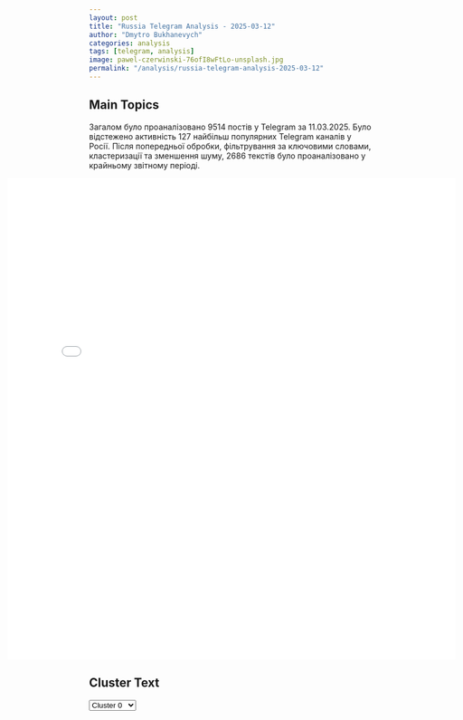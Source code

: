 ```yaml
---
layout: post
title: "Russia Telegram Analysis - 2025-03-12"
author: "Dmytro Bukhanevych"
categories: analysis
tags: [telegram, analysis]
image: pawel-czerwinski-76ofI8wFtLo-unsplash.jpg
permalink: "/analysis/russia-telegram-analysis-2025-03-12"
---
```


<style>
    /* Adjusting iframe-container styles */
    .wide-iframe-container {
        width: calc(100% + 30vw);  /* Extending the width */
        margin-left: -15vw;       /* Negative margin to push to the left */
        overflow: hidden;         /* In case the iframe content spills over */
    }

    .wide-iframe-container iframe {
        width: 100%;  /* Making the iframe take the full width of its container */
        border: none; /* Removing any borders from the iframe */
    }

    /* Toggle mechanism */
    .hidden {
        display: none;
    }
    
    .show-content-target:checked + .show-content {
        display: block;
    }
</style>

<h2>Main Topics</h2>
<p>Загалом було проаналізовано 9514 постів у Telegram за 11.03.2025. Було відстежено активність 127 найбільш популярних Telegram каналів у Росії. Після попередньої обробки, фільтрування за ключовими словами, кластеризації та зменшення шуму, 2686 текстів було проаналізовано у крайньому звітному періоді.</p>
<!-- Embedding Main Plotly Visualization -->
<div class="wide-iframe-container">
    <iframe src="{{site.baseurl}}/visualizations/2025-03-12/fig_topics_time.html" height="850"></iframe>
</div>


<h2>Cluster Text</h2>

<!-- Dropdown to select a cluster -->
<select id="clusterSelector" onchange="displayClusterText()">
<option value="0">Cluster 0</option><option value="1">Cluster 1</option><option value="2">Cluster 2</option><option value="3">Cluster 3</option><option value="4">Cluster 4</option><option value="5">Cluster 5</option><option value="6">Cluster 6</option><option value="7">Cluster 7</option><option value="8">Cluster 8</option><option value="9">Cluster 9</option><option value="10">Cluster 10</option>
</select>

<!-- Display area for the selected cluster's text -->
<div id="clusterTextDisplay" class="hidden"></div>

<script type="text/javascript">
    var clusterDetails = {"0": "<b>Total Posts:</b> 111<br><b>Date:</b> 2025-03-11 08:56:20+00:00<br><b>Author:</b> ukr_2025_ru<br><b>Link:</b> https://t.me/s/ukr_2025_ru/237192<br><b>Subscribers:</b> 484427<br><b>Text:</b> \u0422\u0435\u043a\u0441\u0442: \u2755 \u041d\u0430\u0447\u0430\u043b\u044c\u043d\u0438\u043a \u0413\u0435\u043d\u0448\u0442\u0430\u0431\u0430 \u0412\u0421 \u0420\u043e\u0441\u0441\u0438\u0438 \u043f\u0440\u043e\u0432\u0435\u0440\u0438\u043b \u0445\u043e\u0434 \u0432\u044b\u043f\u043e\u043b\u043d\u0435\u043d\u0438\u044f \u0431\u043e\u0435\u0432\u044b\u0445 \u0437\u0430\u0434\u0430\u0447 \u0433\u0440\u0443\u043f\u043f\u0438\u0440\u043e\u0432\u043a\u043e\u0439 \u0432\u043e\u0439\u0441\u043a \u00ab\u041a\u0443\u0440\u0441\u043a\u00bb \u043f\u043e \u0443\u043d\u0438\u0447\u0442\u043e\u0436\u0435\u043d\u0438\u044e \u0444\u043e\u0440\u043c\u0438\u0440\u043e\u0432\u0430\u043d\u0438\u0439 \u0412\u0421\u0423 \u043d\u0430 \u0442\u0435\u0440\u0440\u0438\u0442\u043e\u0440\u0438\u0438 \u041a\u0443\u0440\u0441\u043a\u043e\u0439 \u043e\u0431\u043b\u0430\u0441\u0442\u0438\u041e\u0431 \u044d\u0442\u043e\u043c \u0441\u043e\u043e\u0431\u0449\u0438\u043b\u0438 \u0432 \u041c\u0438\u043d\u043e\u0431\u043e\u0440\u043e\u043d\u044b.\u0413\u0435\u0440\u0430\u0441\u0438\u043c\u043e\u0432 \u043e\u0442\u043c\u0435\u0442\u0438\u043b \u0443\u0441\u043f\u0435\u0445\u0438 \u0441\u043e\u0435\u0434\u0438\u043d\u0435\u043d\u0438\u0439 \u0438 \u0432\u043e\u0438\u043d\u0441\u043a\u0438\u0445 \u0447\u0430\u0441\u0442\u0435\u0439 \u0432 \u0432\u044b\u043f\u043e\u043b\u043d\u0435\u043d\u0438\u0438 \u043f\u043e\u0441\u0442\u0430\u0432\u043b\u0435\u043d\u043d\u044b\u0445 \u0437\u0430\u0434\u0430\u0447 \u0438 \u043e\u0442\u0434\u0430\u043b \u0443\u043a\u0430\u0437\u0430\u043d\u0438\u044f \u043d\u0430 \u0434\u0430\u043b\u044c\u043d\u0435\u0439\u0448\u0438\u0435 \u0434\u0435\u0439\u0441\u0442\u0432\u0438\u044f.\u041a \u0434\u0440\u0443\u0433\u0438\u043c \u043d\u043e\u0432\u043e\u0441\u0442\u044f\u043c \u043a \u044d\u0442\u043e\u043c\u0443 \u0447\u0430\u0441\u0443:\ud83d\udfe5 \u0420\u043e\u0441\u0441\u0438\u0439\u0441\u043a\u0438\u0435 \u0432\u043e\u0435\u043d\u043d\u044b\u0435 \u043e\u0441\u0432\u043e\u0431\u043e\u0434\u0438\u043b\u0438 12 \u043d\u0430\u0441\u0435\u043b\u0435\u043d\u043d\u044b\u0445 \u043f\u0443\u043d\u043a\u0442\u043e\u0432 \u0432 \u041a\u0443\u0440\u0441\u043a\u043e\u0439 \u043e\u0431\u043b\u0430\u0441\u0442\u0438 \u0438 \u0431\u043e\u043b\u0435\u0435 100 \u043a\u0432\u0430\u0434\u0440\u0430\u0442\u043d\u044b\u0445 \u043a\u0438\u043b\u043e\u043c\u0435\u0442\u0440\u043e\u0432 \u0442\u0435\u0440\u0440\u0438\u0442\u043e\u0440\u0438\u0438, \u0441\u043e\u043e\u0431\u0449\u0438\u043b\u043e \u041c\u0438\u043d\u043e\u0431\u043e\u0440\u043e\u043d\u044b;\ud83d\udfe5 \u041a\u0438\u0435\u0432 \u0431\u044c\u0435\u0442 \u043f\u043e \u0436\u0438\u043b\u044b\u043c \u0434\u043e\u043c\u0430\u043c, \u0430 \u0420\u043e\u0441\u0441\u0438\u044f \u2014 \u043f\u043e \u0432\u043e\u0435\u043d\u043d\u044b\u043c \u0446\u0435\u043b\u044f\u043c, \u0437\u0430\u044f\u0432\u0438\u043b \u041f\u0435\u0441\u043a\u043e\u0432. \u041f\u0440\u0435\u0441\u0441-\u0441\u0435\u043a\u0440\u0435\u0442\u0430\u0440\u044c \u043f\u0440\u0435\u0437\u0438\u0434\u0435\u043d\u0442\u0430 \u043e\u0442\u043c\u0435\u0442\u0438\u043b, \u0447\u0442\u043e \u0441\u0438\u0441\u0442\u0435\u043c\u0430 \u041f\u0412\u041e \u043e\u0447\u0435\u043d\u044c \u0445\u043e\u0440\u043e\u0448\u043e \u0441\u0440\u0430\u0431\u043e\u0442\u0430\u043b\u0430 \u043f\u0440\u0438 \u043e\u0442\u0440\u0430\u0436\u0435\u043d\u0438\u0438 \u0430\u0442\u0430\u043a\u0438 \u0431\u0435\u0441\u043f\u0438\u043b\u043e\u0442\u043d\u0438\u043a\u043e\u0432 \u043d\u0430 \u041c\u043e\u0441\u043a\u043e\u0432\u0441\u043a\u0438\u0439 \u0440\u0435\u0433\u0438\u043e\u043d. \u0412\u043b\u0430\u0434\u0438\u043c\u0438\u0440\u0443 \u041f\u0443\u0442\u0438\u043d\u0443 \u0441\u0432\u043e\u0435\u0432\u0440\u0435\u043c\u0435\u043d\u043d\u043e \u0434\u043e\u043b\u043e\u0436\u0438\u043b\u0438 \u043e\u0431 \u044d\u0442\u043e\u0439 \u0430\u0442\u0430\u043a\u0435;\ud83d\udfe5 \u0412 \u0441\u0432\u044f\u0437\u0438 \u0441 \u043f\u0430\u0434\u0435\u043d\u0438\u0435\u043c \u0411\u041f\u041b\u0410 \u043f\u0435\u0440\u0435\u043a\u0440\u044b\u0442\u043e \u0434\u0432\u0438\u0436\u0435\u043d\u0438\u0435 \u0432 \u0441\u0442\u043e\u0440\u043e\u043d\u0443 \u0414\u0437\u0435\u0440\u0436\u0438\u043d\u0441\u043a\u043e\u0433\u043e \u043f\u043e \u0443\u043b\u0438\u0446\u0435 \u041a\u0430\u043f\u043e\u0442\u043d\u044f \u0432 \u041c\u043e\u0441\u043a\u0432\u0435, \u0441\u043e\u043e\u0431\u0449\u0430\u0435\u0442 \u00ab\u041c\u043e\u0441\u0442\u0440\u0430\u043d\u0441\u0430\u0432\u0442\u043e\u00bb.\u0410\u0432\u0442\u043e\u0431\u0443\u0441\u044b \u043c\u0430\u0440\u0448\u0440\u0443\u0442\u043e\u0432 \u2116 305, 1063 \u043e\u0436\u0438\u0434\u0430\u044e\u0442 \u0432\u043e\u0437\u043e\u0431\u043d\u043e\u0432\u043b\u0435\u043d\u0438\u044f \u0434\u0432\u0438\u0436\u0435\u043d\u0438\u044f;\ud83d\udfe5 \u041f\u0440\u0430\u043a\u0442\u0438\u0447\u0435\u0441\u043a\u0438 \u0446\u0435\u043b\u044b\u0439 \u0443\u0434\u0430\u0440\u043d\u044b\u0439 \u0431\u0435\u0441\u043f\u0438\u043b\u043e\u0442\u043d\u0438\u043a \u0441\u0430\u043c\u043e\u043b\u0435\u0442\u043d\u043e\u0433\u043e \u0442\u0438\u043f\u0430 \u0441 \u043d\u0435\u0440\u0430\u0437\u043e\u0440\u0432\u0430\u0432\u0448\u0438\u043c\u0441\u044f \u0431\u043e\u0435\u043f\u0440\u0438\u043f\u0430\u0441\u043e\u043c \u043d\u0430\u0448\u043b\u0438 \u0432\u043e\u0437\u043b\u0435 \u0436\u0438\u043b\u043e\u0433\u043e \u0434\u043e\u043c\u0430 \u0432 \u043f\u043e\u0434\u043c\u043e\u0441\u043a\u043e\u0432\u043d\u043e\u0439 \u0427\u0435\u0440\u043d\u043e\u0433\u043e\u043b\u043e\u0432\u043a\u0435, \u043f\u043e\u0434\u0442\u0432\u0435\u0440\u0434\u0438\u043b\u0438 \u0420\u0418\u0410 \u041d\u043e\u0432\u043e\u0441\u0442\u0438 \u0432 \u044d\u043a\u0441\u0442\u0440\u0435\u043d\u043d\u044b\u0445 \u0441\u043b\u0443\u0436\u0431\u0430\u0445. \u041c\u0435\u0441\u0442\u043e \u043d\u0430\u0445\u043e\u0434\u043a\u0438 \u043e\u0446\u0435\u043f\u043b\u0435\u043d\u043e, \u0441 \u0431\u0435\u0441\u043f\u0438\u043b\u043e\u0442\u043d\u0438\u043a\u043e\u043c \u0440\u0430\u0431\u043e\u0442\u0430\u044e\u0442 \u0432\u0437\u0440\u044b\u0432\u043e\u0442\u0435\u0445\u043d\u0438\u043a\u0438;\ud83d\udfe5 \u0414\u0432\u043e\u0435 \u0434\u0435\u0442\u0435\u0439, \u043f\u043e\u0441\u0442\u0440\u0430\u0434\u0430\u0432\u0448\u0438\u0445 \u0438\u0437-\u0437\u0430 \u0430\u0442\u0430\u043a\u0438 \u0411\u041f\u041b\u0410 \u0432 \u041f\u043e\u0434\u043c\u043e\u0441\u043a\u043e\u0432\u044c\u0435, \u043d\u0430\u0445\u043e\u0434\u044f\u0442\u0441\u044f \u0432 \u0431\u043e\u043b\u044c\u043d\u0438\u0446\u0435, \u0442\u0440\u0435\u0442\u0438\u0439 \u043f\u043e\u0441\u0442\u0440\u0430\u0434\u0430\u0432\u0448\u0438\u0439 \u0443\u0436\u0435 \u043e\u0442\u043f\u0443\u0449\u0435\u043d \u0434\u043e\u043c\u043e\u0439, \u0440\u0430\u0441\u0441\u043a\u0430\u0437\u0430\u043b\u0430 \u0434\u0435\u0442\u0441\u043a\u0438\u0439 \u043e\u043c\u0431\u0443\u0434\u0441\u043c\u0435\u043d \u0440\u0435\u0433\u0438\u043e\u043d\u0430;\ud83d\udfe5 \u041f\u043e \u0441\u043b\u043e\u0432\u0430\u043c \u041c\u0430\u0440\u0438\u0438 \u0417\u0430\u0445\u0430\u0440\u043e\u0432\u043e\u0439, \u0430\u0442\u0430\u043a\u0430 \u0443\u043a\u0440\u0430\u0438\u043d\u0441\u043a\u0438\u0445 \u0431\u0435\u0441\u043f\u0438\u043b\u043e\u0442\u043d\u0438\u043a\u043e\u0432 \u043f\u043e\u043a\u0430\u0437\u044b\u0432\u0430\u0435\u0442, \u0447\u0442\u043e \u0440\u043e\u0441\u0441\u0438\u0439\u0441\u043a\u0438\u0435 \u0432\u043e\u0435\u043d\u043d\u044b\u0435 \u0431\u0435\u0440\u0443\u0442 \u0441\u0432\u043e\u0435 \u043d\u0430 \u043f\u043e\u043b\u0435 \u0431\u043e\u044f. \u0421\u043f\u043e\u043d\u0441\u043e\u0440\u044b \u0423\u043a\u0440\u0430\u0438\u043d\u044b \u0442\u0435\u043f\u0435\u0440\u044c \u043c\u043e\u0433\u0443\u0442 \u0443\u0432\u0438\u0434\u0435\u0442\u044c, \u0447\u0442\u043e \u00ab\u043e\u043d\u0438 \u0431\u0443\u0434\u0443\u0442 \u0438\u043c\u0435\u0442\u044c \u0434\u0435\u043b\u043e \u0441 \u0441\u043e\u0440\u0432\u0430\u0432\u0448\u0438\u043c\u0441\u044f \u0441 \u0446\u0435\u043f\u0438 \u043c\u043e\u043d\u0441\u0442\u0440\u043e\u043c\u00bb, \u043f\u043e\u0434\u0447\u0435\u0440\u043a\u043d\u0443\u043b\u0430 \u043e\u0444\u0438\u0446\u0438\u0430\u043b\u044c\u043d\u044b\u0439 \u043f\u0440\u0435\u0434\u0441\u0442\u0430\u0432\u0438\u0442\u0435\u043b\u044c \u041c\u0418\u0414.\u0423\u043a\u0440\u0430\u0438\u043d\u0430.\u0440\u0443 \u2013 \u043f\u043e\u0434\u043f\u0438\u0441\u0430\u0442\u044c\u0441\u044f \u0438 \u0437\u043d\u0430\u0442\u044c \u0431\u043e\u043b\u044c\u0448\u0435 \ud83d\udc4d", "1": "<b>Total Posts:</b> 2070<br><b>Date:</b> 2025-03-11 10:37:58+00:00<br><b>Author:</b> ukr_2025_ru<br><b>Link:</b> https://t.me/s/ukr_2025_ru/237207<br><b>Subscribers:</b> 484427<br><b>Text:</b> \u0422\u0435\u043a\u0441\u0442: \ud83c\uddfa\ud83c\udde6 \"\u041c\u0430\u0441\u0441\u0438\u0440\u043e\u0432\u0430\u043d\u043d\u044b\u0435 \u0430\u0442\u0430\u043a\u0438 \u0443\u043a\u0440\u0430\u0438\u043d\u0441\u043a\u0438\u0445 \u0431\u0435\u0441\u043f\u0438\u043b\u043e\u0442\u043d\u0438\u043a\u043e\u0432 \u043d\u0430 \u041f\u043e\u0434\u043c\u043e\u0441\u043a\u043e\u0432\u044c\u0435 \u2014 \u044d\u0442\u043e \u0441\u0438\u0433\u043d\u0430\u043b \u041f\u0443\u0442\u0438\u043d\u0443 \u043e \u043d\u0435\u043e\u0431\u0445\u043e\u0434\u0438\u043c\u043e\u0441\u0442\u0438 \u043f\u0440\u0435\u043a\u0440\u0430\u0449\u0435\u043d\u0438\u044f \u043e\u0433\u043d\u044f \u0432 \u0432\u043e\u0437\u0434\u0443\u0445\u0435\"\u041e\u0431 \u044d\u0442\u043e\u043c \u0437\u0430\u044f\u0432\u0438\u043b \u0433\u043b\u0430\u0432\u0430 \"\u0426\u0435\u043d\u0442\u0440\u0430 \u043f\u043e \u0431\u043e\u0440\u044c\u0431\u0435 \u0441 \u0434\u0435\u0437\u0438\u043d\u0444\u043e\u0440\u043c\u0430\u0446\u0438\u0435\u0439\" \u0443\u043a\u0440\u0430\u0438\u043d\u0441\u043a\u043e\u0433\u043e \u0421\u041d\u0411\u041e \u041a\u043e\u0432\u0430\u043b\u0435\u043d\u043a\u043e.\u0417\u0430\u044f\u0432\u043b\u0435\u043d\u0438\u0435 \u0441\u0434\u0435\u043b\u0430\u043d\u043e \u043d\u0430 \u0444\u043e\u043d\u0435 \u0441\u0435\u0433\u043e\u0434\u043d\u044f\u0448\u043d\u0435\u0439 \u0432\u0441\u0442\u0440\u0435\u0447\u0438 \u0434\u0435\u043b\u0435\u0433\u0430\u0446\u0438\u0438 \u0423\u043a\u0440\u0430\u0438\u043d\u044b \u0441 \u0430\u043c\u0435\u0440\u0438\u043a\u0430\u043d\u0446\u0430\u043c\u0438, \u043a\u043e\u0442\u043e\u0440\u044b\u043c \u0431\u0443\u0434\u0435\u0442 \u043f\u0440\u0435\u0434\u043b\u043e\u0436\u0435\u043d \u0443\u043a\u0440\u0430\u0438\u043d\u0441\u043a\u0438\u0439 \u043f\u043b\u0430\u043d \u043c\u043e\u0440\u0430\u0442\u043e\u0440\u0438\u044f \u043d\u0430 \u0432\u043e\u0437\u0434\u0443\u0448\u043d\u044b\u0435 \u0443\u0434\u0430\u0440\u044b.\u0423\u043a\u0440\u0430\u0438\u043d\u0430.\u0440\u0443 \u2013 \u043f\u043e\u0434\u043f\u0438\u0441\u0430\u0442\u044c\u0441\u044f \u0438 \u0437\u043d\u0430\u0442\u044c \u0431\u043e\u043b\u044c\u0448\u0435 \ud83d\udc4d", "2": "<b>Total Posts:</b> 51<br><b>Date:</b> 2025-03-11 15:37:18+00:00<br><b>Author:</b> lentadnya<br><b>Link:</b> https://t.me/s/lentadnya/129857<br><b>Subscribers:</b> 330152<br><b>Text:</b> \u0422\u0435\u043a\u0441\u0442: \ud83e\udee0 \u0414\u043e\u043d\u0430\u043b\u044c\u0434 \u0422\u0440\u0430\u043c\u043f \u043f\u043e\u0442\u0440\u0435\u0431\u043e\u0432\u0430\u043b \u043e\u0442 \u041a\u0430\u043d\u0430\u0434\u044b \u0441\u0442\u0430\u0442\u044c 51-\u043c \u0448\u0442\u0430\u0442\u043e\u043c \u0421\u0428\u0410 \u0434\u043b\u044f \u0440\u0435\u0448\u0435\u043d\u0438\u044f \u043f\u0440\u043e\u0431\u043b\u0435\u043c\u044b \u043f\u043e\u0448\u043b\u0438\u043d.\u0422\u0440\u0430\u043c\u043f \u0436\u0451\u0441\u0442\u043a\u043e \u043e\u0442\u0440\u0435\u0430\u0433\u0438\u0440\u043e\u0432\u0430\u043b \u043d\u0430 25-\u043f\u0440\u043e\u0446\u0435\u043d\u0442\u043d\u044b\u0439 \u043d\u0430\u043b\u043e\u0433 \u043d\u0430 \u044d\u043b\u0435\u043a\u0442\u0440\u043e\u044d\u043d\u0435\u0440\u0433\u0438\u044e, \u0432\u0432\u0435\u0434\u0451\u043d\u043d\u044b\u0439 \u041e\u043d\u0442\u0430\u0440\u0438\u043e \u0434\u043b\u044f \u0421\u0428\u0410. \u0412 \u043e\u0442\u0432\u0435\u0442 \u043e\u043d \u043f\u043e\u0440\u0443\u0447\u0438\u043b \u043f\u043e\u0432\u044b\u0441\u0438\u0442\u044c \u043f\u043e\u0448\u043b\u0438\u043d\u044b \u043d\u0430 \u043a\u0430\u043d\u0430\u0434\u0441\u043a\u0443\u044e \u0441\u0442\u0430\u043b\u044c \u0438 \u0430\u043b\u044e\u043c\u0438\u043d\u0438\u0439 \u0434\u043e 50% \u0438 \u043d\u0430\u043c\u0435\u043a\u043d\u0443\u043b \u043d\u0430 \u043d\u043e\u0432\u044b\u0435 \u043e\u0433\u0440\u0430\u043d\u0438\u0447\u0435\u043d\u0438\u044f.\u041d\u043e \u043d\u0430 \u044d\u0442\u043e\u043c \u043e\u043d \u043d\u0435 \u043e\u0441\u0442\u0430\u043d\u043e\u0432\u0438\u043b\u0441\u044f \u0438 \u043f\u043e\u0442\u0440\u0435\u0431\u043e\u0432\u0430\u043b \u043d\u0435\u043c\u0435\u0434\u043b\u0435\u043d\u043d\u043e \u0441\u043d\u0438\u0437\u0438\u0442\u044c \u043a\u0430\u043d\u0430\u0434\u0441\u043a\u0438\u0435 \u043f\u043e\u0448\u043b\u0438\u043d\u044b \u043d\u0430 \u043c\u043e\u043b\u043e\u0447\u043d\u0443\u044e \u043f\u0440\u043e\u0434\u0443\u043a\u0446\u0438\u044e, \u043d\u0430\u0437\u0432\u0430\u0432 \u0438\u0445 \u00ab\u0432\u043e\u0437\u043c\u0443\u0442\u0438\u0442\u0435\u043b\u044c\u043d\u044b\u043c\u0438\u00bb.\ud83d\ude01 \u2014 \u043f\u0435\u0440\u0435\u0433\u043e\u0432\u043e\u0440\u0449\u0438\u043a \u043e\u0442 \u0431\u043e\u0433\u0430!\ud83d\udc49 \u041f\u043e\u0434\u043f\u0438\u0448\u0438\u0441\u044c \u043d\u0430 \u041b\u0435\u043d\u0442\u0443 \u0434\u043d\u044f", "3": "<b>Total Posts:</b> 129<br><b>Date:</b> 2025-03-11 10:55:35+00:00<br><b>Author:</b> solovievlive<br><b>Link:</b> https://t.me/s/SolovievLive/314394<br><b>Subscribers:</b> 1305530<br><b>Text:</b> \u0422\u0435\u043a\u0441\u0442: \u2757\ufe0f \u0423\u043c\u0435\u0440 \u0435\u0449\u0435 \u043e\u0434\u0438\u043d \u043f\u043e\u0441\u0442\u0440\u0430\u0434\u0430\u0432\u0448\u0438\u0439 \u043f\u0440\u0438 \u0430\u0442\u0430\u043a\u0435 \u0411\u041f\u041b\u0410 \u0432 \u041f\u043e\u0434\u043c\u043e\u0441\u043a\u043e\u0432\u044c\u0435, \u0447\u0438\u0441\u043b\u043e \u0436\u0435\u0440\u0442\u0432 \u0443\u0432\u0435\u043b\u0438\u0447\u0438\u043b\u043e\u0441\u044c \u0434\u043e \u0442\u0440\u0435\u0445, \u0441\u043e\u043e\u0431\u0449\u0438\u043b\u0430 \u0433\u043b\u0430\u0432\u0430 \u0414\u043e\u043c\u043e\u0434\u0435\u0434\u043e\u0432\u043e \u0415\u0432\u0433\u0435\u043d\u0438\u044f \u0425\u0440\u0443\u0441\u0442\u0430\u043b\u0435\u0432\u0430.\u041e\u0431\u043d\u043e\u0432\u043b\u0435\u043d\u0438\u0435: \u043a\u0430\u043a \u043d\u0430\u043f\u0438\u0441\u0430\u043b \u0432 \u0441\u0432\u043e\u0435\u043c Telegram-\u043a\u0430\u043d\u0430\u043b\u0435 \u0433\u0443\u0431\u0435\u0440\u043d\u0430\u0442\u043e\u0440 \u0410\u043d\u0434\u0440\u0435\u0439 \u0412\u043e\u0440\u043e\u0431\u044c\u0435\u0432, \u043f\u043e\u0433\u0438\u0431\u0448\u0438\u0439 \u2014 43-\u043b\u0435\u0442\u043d\u0438\u0439 \u043c\u0443\u0436\u0447\u0438\u043d\u0430, \u043a\u043e\u0442\u043e\u0440\u044b\u0439, \u0442\u0430\u043a\u0436\u0435 \u0440\u0430\u0431\u043e\u0442\u0430\u043b \u0432 \u043a\u043e\u043c\u043f\u0430\u043d\u0438\u0438 \u00ab\u041c\u0438\u0440\u0430\u0442\u043e\u0440\u0433\u00bb. \u041e\u043d \u043f\u043e\u043b\u0443\u0447\u0438\u043b \u0440\u0430\u043d\u0435\u043d\u0438\u0435 \u0436\u0438\u0432\u043e\u0442\u0430, \u043f\u0435\u0440\u0435\u043b\u043e\u043c \u043f\u043b\u0435\u0447\u0430 \u0438 \u0440\u0430\u043d\u0435\u043d\u0438\u0435 \u0433\u043e\u043b\u0435\u043d\u0438 \u043e\u0441\u043a\u043e\u043b\u043a\u0430\u043c\u0438. \u0423 \u043d\u0435\u0433\u043e \u043e\u0441\u0442\u0430\u043b\u0438\u0441\u044c \u0436\u0435\u043d\u0430 \u0438 5-\u043b\u0435\u0442\u043d\u0438\u0439 \u0441\u044b\u043d.", "4": "<b>Total Posts:</b> 19<br><b>Date:</b> 2025-03-11 08:28:17+00:00<br><b>Author:</b> ru2ch<br><b>Link:</b> https://t.me/s/ru2ch/137537<br><b>Subscribers:</b> 559629<br><b>Text:</b> \u0422\u0435\u043a\u0441\u0442: \u2757\ufe0f\u041f\u0435\u0440\u0435\u043a\u0440\u044b\u0442\u043e \u0434\u0432\u0438\u0436\u0435\u043d\u0438\u0435 \u043d\u0430 \u043f\u0435\u0440\u0435\u0441\u0435\u0447\u0435\u043d\u0438\u0438 \u041e\u043a\u0441\u043a\u043e\u0433\u043e \u0448\u043e\u0441\u0441\u0435 \u0438 \u0411\u043e\u0440\u0438\u0441\u043e\u0432\u0441\u043a\u043e\u0433\u043e \u0448\u043e\u0441\u0441\u0435 \u0432 \u041f\u043e\u0434\u043c\u043e\u0441\u043a\u043e\u0432\u044c\u0435 \u0438\u0437-\u0437\u0430 \u0432\u0435\u0440\u043e\u044f\u0442\u043d\u043e\u0441\u0442\u0438 \u043f\u0440\u043e\u043b\u0451\u0442\u0430 \u0411\u041f\u041b\u0410, \u0441\u043e\u043e\u0431\u0449\u0430\u044e\u0442 \u0432\u043b\u0430\u0441\u0442\u0438\u0422\u0430\u043a\u0436\u0435 \u043f\u0435\u0440\u0435\u043a\u0440\u044b\u0442\u043e \u0434\u0432\u0438\u0436\u0435\u043d\u0438\u0435 \u0432 \u0441\u0442\u043e\u0440\u043e\u043d\u0443 \u0414\u0437\u0435\u0440\u0436\u0438\u043d\u0441\u043a\u043e\u0433\u043e \u043f\u043e \u0443\u043b\u0438\u0446\u0435 \u041a\u0430\u043f\u043e\u0442\u043d\u044f \u0432 \u0441\u0432\u044f\u0437\u0438 \u0441 \u043f\u0430\u0434\u0435\u043d\u0438\u0435\u043c \u0411\u041f\u041b\u0410.", "5": "<b>Total Posts:</b> 32<br><b>Date:</b> 2025-03-11 13:32:01+00:00<br><b>Author:</b> ru2ch<br><b>Link:</b> https://t.me/s/ru2ch/137572<br><b>Subscribers:</b> 559629<br><b>Text:</b> \u0422\u0435\u043a\u0441\u0442: \u2757\ufe0f\u041f\u043e\u0441\u0442\u0430\u0432\u043a\u0438 \u043d\u0435\u0444\u0442\u0438 \u0438\u0437 \u0420\u0424 \u0432 \u0412\u0435\u043d\u0433\u0440\u0438\u044e \u043f\u0440\u0438\u043e\u0441\u0442\u0430\u043d\u043e\u0432\u043b\u0435\u043d\u044b \u0438\u0437-\u0437\u0430 \u0430\u0442\u0430\u043a\u0438 \u0434\u0440\u043e\u043d\u0430 \u0412\u0421\u0423 \u043f\u043e \u0438\u0437\u043c\u0435\u0440\u0438\u0442\u0435\u043b\u044c\u043d\u043e\u0439 \u0441\u0442\u0430\u043d\u0446\u0438\u0438 \u043d\u0435\u0444\u0442\u0435\u043f\u0440\u043e\u0432\u043e\u0434\u0430 \u00ab\u0414\u0440\u0443\u0436\u0431\u0430\u00bb \u2014 \u0433\u043b\u0430\u0432\u0430 \u041c\u0418\u0414 \u0412\u0435\u043d\u0433\u0440\u0438\u0438 \u0421\u0438\u0439\u044f\u0440\u0442\u043e\u0412\u0435\u043d\u0433\u0440\u0438\u044f \u0440\u0430\u0441\u0446\u0435\u043d\u0438\u0432\u0430\u0435\u0442 \u0430\u0442\u0430\u043a\u0443 \u0423\u043a\u0440\u0430\u0438\u043d\u044b \u043d\u0430 \u043a\u0440\u0438\u0442\u0438\u0447\u0435\u0441\u043a\u0443\u044e \u0434\u043b\u044f \u0432\u0435\u043d\u0433\u0435\u0440\u0441\u043a\u043e\u0433\u043e \u044d\u043d\u0435\u0440\u0433\u043e\u0441\u043d\u0430\u0431\u0436\u0435\u043d\u0438\u044f \u0438\u043d\u0444\u0440\u0430\u0441\u0442\u0440\u0443\u043a\u0442\u0443\u0440\u0443 \u043a\u0430\u043a \u043d\u0430\u043f\u0430\u0434\u0435\u043d\u0438\u0435 \u043d\u0430 \u0441\u0432\u043e\u0439 \u0441\u0443\u0432\u0435\u0440\u0435\u043d\u0438\u0442\u0435\u0442, \u0434\u043e\u0431\u0430\u0432\u0438\u043b \u0433\u043b\u0430\u0432\u0430 \u041c\u0418\u0414 \u0441\u0442\u0440\u0430\u043d\u044b.UPD: \u041f\u043e\u0441\u0442\u0430\u0432\u043a\u0438 \u043d\u0435\u0444\u0442\u0438 \u0438\u0437 \u0420\u0424 \u0432 \u0412\u0435\u043d\u0433\u0440\u0438\u044e \u0432\u043e\u0437\u043e\u0431\u043d\u043e\u0432\u0438\u043b\u0438\u0441\u044c, \u043f\u043e\u0432\u0440\u0435\u0436\u0434\u0435\u043d\u0438\u044f \u043d\u0435\u0444\u0442\u0435\u043f\u0440\u043e\u0432\u043e\u0434\u0430 \u00ab\u0414\u0440\u0443\u0436\u0431\u0430\u00bb \u0443\u0441\u0442\u0440\u0430\u043d\u0435\u043d\u044b.", "6": "<b>Total Posts:</b> 22<br><b>Date:</b> 2025-03-11 04:31:25+00:00<br><b>Author:</b> ru2ch<br><b>Link:</b> https://t.me/s/ru2ch/137507<br><b>Subscribers:</b> 559629<br><b>Text:</b> \u0422\u0435\u043a\u0441\u0442: \u26a1\ufe0f\u041e\u0431\u043b\u043e\u043c\u043a\u0438 \u0411\u041f\u041b\u0410 \u0443\u043f\u0430\u043b\u0438 \u0432 \u0440\u0430\u0439\u043e\u043d\u0435 \u0436/\u0434 \u0441\u0442\u0430\u043d\u0446\u0438\u0438 \u0414\u043e\u043c\u043e\u0434\u0435\u0434\u043e\u0432\u043e, \u043f\u043e\u0432\u0440\u0435\u0434\u0438\u0432 \u0447\u0430\u0441\u0442\u044c \u043f\u043e\u043b\u043e\u0442\u043d\u0430 \u2014 \u0434\u0432\u0438\u0436\u0435\u043d\u0438\u0435 \u043f\u043e\u0435\u0437\u0434\u043e\u0432 \u043e\u0441\u0442\u0430\u043d\u043e\u0432\u043b\u0435\u043d\u043e  \u0421\u0435\u0439\u0447\u0430\u0441 \u043d\u0435\u0442 \u0434\u0432\u0438\u0436\u0435\u043d\u0438\u044f \u043f\u043e\u0435\u0437\u0434\u043e\u0432 \u0447\u0435\u0440\u0435\u0437 \u0436\u0435\u043b\u0435\u0437\u043d\u043e\u0434\u043e\u0440\u043e\u0436\u043d\u0443\u044e \u0441\u0442\u0430\u043d\u0446\u0438\u044e \u0414\u043e\u043c\u043e\u0434\u0435\u0434\u043e\u0432\u043e \u043a\u0430\u043a \u0432 \u0441\u0442\u043e\u0440\u043e\u043d\u0443 \u041c\u043e\u0441\u043a\u0432\u044b, \u0442\u0430\u043a \u0438 \u0432 \u043e\u0431\u043b\u0430\u0441\u0442\u044c.  \u0412\u0441\u0435\u0433\u043e \u0441\u0431\u0438\u0442\u043e 69 \u0411\u041f\u041b\u0410, \u043b\u0435\u0442\u0435\u0432\u0448\u0438\u0445 \u043d\u0430 \u041c\u043e\u0441\u043a\u0432\u0443\u2026", "7": "<b>Total Posts:</b> 21<br><b>Date:</b> 2025-03-11 11:12:48+00:00<br><b>Author:</b> mig41<br><b>Link:</b> https://t.me/s/mig41/40714<br><b>Subscribers:</b> 505198<br><b>Text:</b> \u0422\u0435\u043a\u0441\u0442: \u2757\ufe0f\u0421\u0428\u0410 \u0438\u0441\u043a\u043b\u044e\u0447\u0430\u044e\u0442 \u0432\u043e\u0437\u0432\u0440\u0430\u0449\u0435\u043d\u0438\u0435 \u0423\u043a\u0440\u0430\u0438\u043d\u044b \u043a \u0433\u0440\u0430\u043d\u0438\u0446\u0430\u043c \u043a\u0430\u043a 2014, \u0442\u0430\u043a \u0438 2022 \u0433\u043e\u0434\u0430 \u2014 Sky News\u0410\u043c\u0435\u0440\u0438\u043a\u0430\u043d\u0441\u043a\u0438\u0435 \u0447\u0438\u043d\u043e\u0432\u043d\u0438\u043a\u0438 \u0438 \u0434\u0438\u043f\u043b\u043e\u043c\u0430\u0442\u044b \u0437\u0430\u044f\u0432\u0438\u043b\u0438, \u0447\u0442\u043e \"\u043d\u0435 \u0445\u043e\u0442\u044f\u0442 \u0441\u043b\u044b\u0448\u0430\u0442\u044c\" \u043d\u0438\u043a\u0430\u043a\u0438\u0445 \u043f\u0440\u043e\u0441\u044c\u0431 \u043e\u0442 \u0423\u043a\u0440\u0430\u0438\u043d\u044b \u043e \u0432\u043e\u0441\u0441\u0442\u0430\u043d\u043e\u0432\u043b\u0435\u043d\u0438\u0438 \u0433\u0440\u0430\u043d\u0438\u0446 2014 \u0438\u043b\u0438 2022 \u0433\u043e\u0434\u0430.\ud83d\udd34 \u041e\u0441\u0442\u043e\u0440\u043e\u0436\u043d\u043e, \u043f\u043b\u0430\u043d\u0438\u0440\u0443\u0435\u043c \u0431\u0443\u0434\u0443\u0449\u0435\u0435! \u041c\u0418\u0413 \u0420\u043e\u0441\u0441\u0438\u0438. \u041f\u043e\u0434\u043f\u0438\u0441\u0430\u0442\u044c\u0441\u044f", "8": "<b>Total Posts:</b> 22<br><b>Date:</b> 2025-03-11 07:19:44+00:00<br><b>Author:</b> shot_shot<br><b>Link:</b> https://t.me/s/shot_shot/78264<br><b>Subscribers:</b> 1254806<br><b>Text:</b> \u0422\u0435\u043a\u0441\u0442: \u041c\u0443\u0436\u0447\u0438\u043d\u0430 \u0441\u0431\u0438\u043b \u0431\u0435\u0441\u043f\u0438\u043b\u043e\u0442\u043d\u0438\u043a \u0412\u0421\u0423 \u0438\u0437 \u043e\u0445\u043e\u0442\u043d\u0438\u0447\u044c\u0435\u0433\u043e \u0440\u0443\u0436\u044c\u044f \u0432 \u041f\u043e\u0434\u043c\u043e\u0441\u043a\u043e\u0432\u044c\u0435 \u0432\u043e \u0432\u0440\u0435\u043c\u044f \u0443\u0442\u0440\u0435\u043d\u043d\u0435\u0439 \u0430\u0442\u0430\u043a\u0438. \u041e\u043d \u0443\u0441\u043b\u044b\u0448\u0430\u043b \u0437\u0432\u0443\u043a\u0438 \u0432\u0437\u0440\u044b\u0432\u043e\u0432 \u0438 \u043f\u043e\u0448\u0451\u043b \u0441\u0442\u0440\u0435\u043b\u044f\u0442\u044c \u043f\u043e \u00ab\u043f\u0442\u0438\u0447\u043a\u0430\u043c\u00bb. \u041f\u043e \u0434\u0430\u043d\u043d\u044b\u043c SHOT, \u0434\u0440\u043e\u043d \u0443\u043d\u0438\u0447\u0442\u043e\u0436\u0438\u043b 52-\u043b\u0435\u0442\u043d\u0438\u0439 \u0410\u043b\u0435\u043a\u0441\u0430\u043d\u0434\u0440. \u041e\u0431\u043b\u043e\u043c\u043a\u0438 \u0443\u043f\u0430\u043b\u0438 \u0432 \u043f\u043e\u043b\u0435.\u263a \u041f\u043e\u0434\u043f\u0438\u0441\u044b\u0432\u0430\u0439\u0441\u044f \u043d\u0430 SHOT\ud83d\ude42 \u041f\u0440\u0438\u0441\u043b\u0430\u0442\u044c \u043d\u043e\u0432\u043e\u0441\u0442\u044c", "9": "<b>Total Posts:</b> 14<br><b>Date:</b> 2025-03-11 20:10:40+00:00<br><b>Author:</b> ru2ch<br><b>Link:</b> https://t.me/s/ru2ch/137609<br><b>Subscribers:</b> 559629<br><b>Text:</b> \u0422\u0435\u043a\u0441\u0442: \u26a1\ufe0f\u0423\u043a\u0440\u0430\u0438\u043d\u0430 \u0433\u043e\u0442\u043e\u0432\u0430 \u043f\u0440\u0438\u043d\u044f\u0442\u044c \u043f\u0440\u0435\u0434\u043b\u043e\u0436\u0435\u043d\u0438\u0435 \u0421\u0428\u0410 \u043f\u043e \u043d\u0435\u043c\u0435\u0434\u043b\u0435\u043d\u043d\u043e\u043c\u0443 \u0432\u0432\u0435\u0434\u0435\u043d\u0438\u044e \u0432\u0440\u0435\u043c\u0435\u043d\u043d\u043e\u0433\u043e, 30-\u0434\u043d\u0435\u0432\u043d\u043e\u0433\u043e \u0440\u0435\u0436\u0438\u043c\u0430 \u043f\u0440\u0435\u043a\u0440\u0430\u0449\u0435\u043d\u0438\u044f \u043e\u0433\u043d\u044f \u2014 \u043e\u0444\u0438\u0441 \u0417\u0435\u043b\u0435\u043d\u0441\u043a\u043e\u0433\u043e", "10": "<b>Total Posts:</b> 15<br><b>Date:</b> 2025-03-11 09:55:27+00:00<br><b>Author:</b> ejdailyru<br><b>Link:</b> https://t.me/s/ejdailyru/308834<br><b>Subscribers:</b> 579623<br><b>Text:</b> \u0422\u0435\u043a\u0441\u0442: \u0410\u043c\u0435\u0440\u0438\u043a\u0430\u043d\u0441\u043a\u0438\u0439 \u0431\u043b\u043e\u0433\u0435\u0440 \u041b\u0435\u043a\u0441 \u0424\u0440\u0438\u0434\u043c\u0430\u043d \u0437\u0430\u044f\u0432\u0438\u043b, \u0447\u0442\u043e \u043e\u043d \u043d\u0430\u0445\u043e\u0434\u0438\u0442\u0441\u044f \u0432 \u041c\u043e\u0441\u043a\u0432\u0435 \u0438 \u0447\u0442\u043e \u043e\u043d \u043e\u043a\u0430\u0437\u0430\u043b\u0441\u044f \u043e\u0447\u0435\u043d\u044c \u0431\u043b\u0438\u0437\u043a\u043e \u043a \u043e\u0434\u043d\u043e\u043c\u0443 \u0438\u0437 \u043c\u0435\u0441\u0442 \u0430\u0442\u0430\u043a\u0438 \u0443\u043a\u0440\u0430\u0438\u043d\u0441\u043a\u0438\u0445 \u0431\u0435\u0441\u043f\u0438\u043b\u043e\u0442\u043d\u0438\u043a\u043e\u0432. \u0424\u0440\u0438\u0434\u043c\u0430\u043d \u0441\u043e\u043e\u0431\u0449\u0430\u043b, \u0447\u0442\u043e \u0441\u043e\u0431\u0438\u0440\u0430\u0435\u0442\u0441\u044f \u043f\u043e\u0435\u0445\u0430\u0442\u044c \u0432 \u0420\u043e\u0441\u0441\u0438\u044e, \u0447\u0442\u043e\u0431\u044b \u0432\u0437\u044f\u0442\u044c \u0438\u043d\u0442\u0435\u0440\u0432\u044c\u044e \u0443 \u041f\u0443\u0442\u0438\u043d\u0430. \u041f\u0435\u0441\u043a\u043e\u0432 \u043e\u0442\u043c\u0435\u0447\u0430\u043b, \u0447\u0442\u043e \u0431\u043b\u043e\u0433\u0435\u0440 \u0432 \u0441\u0432\u044f\u0437\u0438 \u0441 \u044d\u0442\u0438\u043c \u043a\u043e\u043d\u0442\u0430\u043a\u0442\u0438\u0440\u043e\u0432\u0430\u043b \u0441 \u041c\u043e\u0441\u043a\u0432\u043e\u0439. \u0420\u0430\u043d\u0435\u0435 \u0424\u0440\u0438\u0434\u043c\u0430\u043d \u0431\u0440\u0430\u043b \u0438\u043d\u0442\u0435\u0440\u0432\u044c\u044e \u0443 \u0417\u0435\u043b\u0435\u043d\u0441\u043a\u043e\u0433\u043e.\u041f\u043b\u0430\u0442\u0444\u043e\u0440\u043c\u0430 X (ru)|\u041f\u043b\u0430\u0442\u0444\u043e\u0440\u043ca \u0425 (eng)|BlueSky|WhatsApp"};

    function displayClusterText() {
        var selectedLabel = document.getElementById("clusterSelector").value;
        var details = clusterDetails[selectedLabel];
        var textDiv = document.getElementById("clusterTextDisplay");
        textDiv.innerHTML = '<p>' + details + '</p>';
        textDiv.classList.remove('hidden');
    }
</script>


